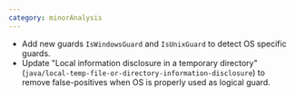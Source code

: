 ```yaml
---
category: minorAnalysis
---
```

 * Add new guards `IsWindowsGuard` and `IsUnixGuard` to detect OS specific guards.
 * Update "Local information disclosure in a temporary directory" (`java/local-temp-file-or-directory-information-disclosure`) to remove false-positives when OS is properly used as logical guard.
 